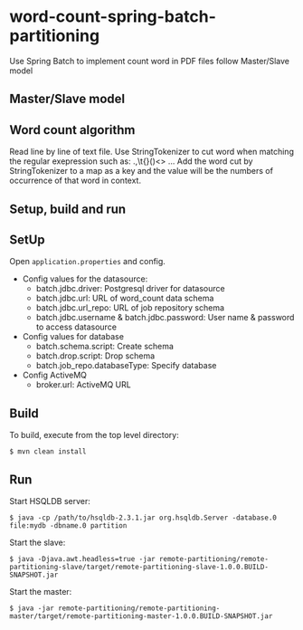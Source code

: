 # word-count-spring-batch-partitioning
Use Spring Batch to implement count word in PDF files follow Master/Slave model
## Master/Slave model

## Word count algorithm


Read line by line of text file.
Use StringTokenizer to cut word when matching the regular exepression such as: .,\t{}()<> ...
Add the word cut by StringTokenizer to a map as a key and the value will be the numbers of occurrence of that word in context. 

## Setup, build and run
## SetUp

Open `application.properties` and config.

+ Config values for the datasource:
  + batch.jdbc.driver: Postgresql driver for datasource
  + batch.jdbc.url: URL of word_count data schema
  + batch.jdbc.url_repo: URL of job repository schema
  + batch.jdbc.username & batch.jdbc.password: User name & password to access datasource
+ Config values for database
  + batch.schema.script: Create schema
  + batch.drop.script: Drop schema
  + batch.job_repo.databaseType: Specify database
+ Config ActiveMQ
  + broker.url: ActiveMQ URL

## Build

To build, execute from the top level directory:

`$ mvn clean install`

## Run

Start HSQLDB server:

`$ java -cp /path/to/hsqldb-2.3.1.jar org.hsqldb.Server -database.0 file:mydb -dbname.0 partition`

Start the slave:

`$ java -Djava.awt.headless=true -jar remote-partitioning/remote-partitioning-slave/target/remote-partitioning-slave-1.0.0.BUILD-SNAPSHOT.jar`

Start the master:

`$ java -jar remote-partitioning/remote-partitioning-master/target/remote-partitioning-master-1.0.0.BUILD-SNAPSHOT.jar`



